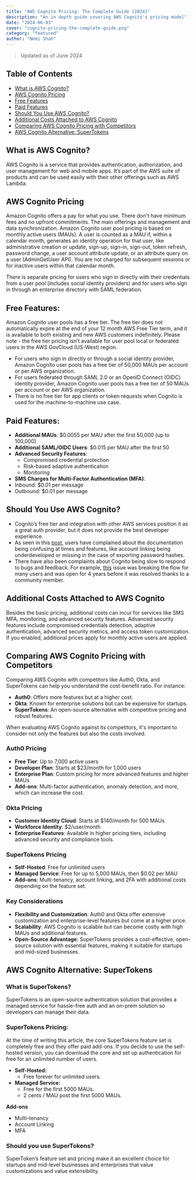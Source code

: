 ```yaml
---
title: "AWS Cognito Pricing: The Complete Guide [2024]"
description: "An in depth guide covering AWS Cognito's pricing model"
date: "2024-06-03"
cover: "cognito-pricing-the-complete-guide.png"
category: "featured"
author: "Nemi Shah"
---
```


> Updated as of June 2024

## Table of Contents
- [What is AWS Cognito?](#what-is-aws-cognito)
- [AWS Cognito Pricing](#aws-cognito-pricing)
- [Free Features](#free-features)
- [Paid Features](#paid-features)
- [Should You Use AWS Cognito?](#should-you-use-aws-cognito)
- [Additional Costs Attached to AWS Cognito](#additional-costs-attached-to-aws-cognito)
- [Comparing AWS Cognito Pricing with Competitors](#comparing-aws-cognito-pricing-with-competitors)
- [AWS Cognito Alternative: SuperTokens](#aws-cognito-alternative-supertokens)


## What is AWS Cognito?

AWS Cognito is a service that provides authentication, authorization, and user management for web and mobile apps. It’s part of the AWS suite of products and can be used easily with their other offerings such as AWS Lambda.

## AWS Cognito Pricing

Amazon Cognito offers a pay for what you use. There don't have minimum fees and no upfront commitments. The main offerings and management and data synchronization. Amazon Cognito user pool pricing is based on monthly active users (MAUs). A user is counted as a MAU if, within a calendar month, generates an identity operation for that user, like administrative creation or update, sign-up, sign-in, sign-out, token refresh, password change, a user account attribute update, or an attribute query on a user (AdminGetUser API). You are not charged for subsequent sessions or for inactive users within that calendar month.

There is separate pricing for users who sign in directly with their credentials from a user pool (includes social identity providers) and for users who sign in through an enterprise directory with SAML federation.

## Free Features:
Amazon Cognito user pools has a free tier. The free tier does not automatically expire at the end of your 12 month AWS Free Tier term, and it is available to both existing and new AWS customers indefinitely. Please note - the free tier pricing isn’t available for user pool local or federated users in the AWS GovCloud (US-West) region.

- For users who sign in directly or through a social identity provider, Amazon Cognito user pools has a free tier of 50,000 MAUs per account or per AWS organization. 
- For users federated through SAML 2.0 or an OpenID Connect (OIDC) identity provider, Amazon Cognito user pools has a free tier of 50 MAUs per account or per AWS organization.
- There is no free tier for app clients or token requests when Cognito is used for the machine-to-machine use case.



## Paid Features:
- **Additional MAUs**: $0.0055 per MAU after the first 50,000 (up to 100,000)
- **Additional SAML/OIDC Users**: $0.015 per MAU after the first 50
- **Advanced Security Features**:
    - Compromised credential protection
    - Risk-based adaptive authentication
    - Monitoring
- **SMS Charges for Multi-Factor Authentication (MFA)**:
- Inbound: $0.01 per message
- Outbound: $0.01 per message


## Should You Use AWS Cognito?
- Cognito’s free tier and integration with other AWS services position it as a great auth provider, but it does not provide the best developer experience.
- As seen in this [post](https://theburningmonk.com/2021/03/the-case-for-and-against-amazon-cognito/), users have complained about the documentation being confusing at times and features, like account linking being underdeveloped or missing in the case of exporting password hashes.
- There have also been complaints about Cognito being slow to respond to bugs and feedback. For example, [this](https://github.com/aws-amplify/amplify-js/issues/987) issue was breaking the flow for many users and was open for 4 years before it was resolved thanks to a community member.


## Additional Costs Attached to AWS Cognito

Besides the basic pricing, additional costs can incur for services like SMS MFA, monitoring, and advanced security features. Advanced security features include compromised credentials detection, adaptive authentication, advanced security metrics, and access token customization. If you enabled, additional prices apply for monthly active users are applied.


## Comparing AWS Cognito Pricing with Competitors
Comparing AWS Cognito with competitors like Auth0, Okta, and SuperTokens can help you understand the cost-benefit ratio. For instance:

- **Auth0**: Offers more features but at a higher cost.
- **Okta**: Known for enterprise solutions but can be expensive for startups.
- **SuperTokens**: An open-source alternative with competitive pricing and robust features.

When evaluating AWS Cognito against its competitors, it's important to consider not only the features but also the costs involved.

### Auth0 Pricing
- **Free Tier**: Up to 7,000 active users
- **Developer Plan**: Starts at $23/month for 1,000 users
- **Enterprise Plan**: Custom pricing for more advanced features and higher MAUs
- **Add-ons**: Multi-factor authentication, anomaly detection, and more, which can increase the cost.

### Okta Pricing
- **Customer Identity Cloud**: Starts at $140/month for 500 MAUs
- **Workforce Identity**: $2/user/month
- **Enterprise Features**: Available in higher pricing tiers, including advanced security and compliance tools.

### SuperTokens Pricing
- **Self-Hosted**: Free for unlimited users
- **Managed Service**: Free for up to 5,000 MAUs, then $0.02 per MAU
- **Add-ons**: Multi-tenancy, account linking, and 2FA with additional costs depending on the feature set.

### Key Considerations
- **Flexibility and Customization**: Auth0 and Okta offer extensive customization and enterprise-level features but come at a higher price.
- **Scalability**: AWS Cognito is scalable but can become costly with high MAUs and additional features.
- **Open-Source Advantage**: SuperTokens provides a cost-effective, open-source solution with essential features, making it suitable for startups and mid-sized businesses.

## AWS Cognito Alternative: SuperTokens

### What is SuperTokens?
SuperTokens is an open-source authentication solution that provides a managed service for hassle-free auth and an on-prem solution so developers can manage their data.

### SuperTokens Pricing:
At the time of writing this article, the core SuperTokens feature set is completely free and they offer paid add-ons. If you decide to use the self-hosted version, you can download the core and set up authentication for free for an unlimited number of users.

- **Self-Hosted:**
  - Free forever for unlimited users.
- **Managed Service:**
  - Free for the first 5000 MAUs.
  - 2 cents / MAU post the first 5000 MAUs.

**Add-ons**
  - Multi-tenancy
  - Account Linking
  - MFA

### Should you use SuperTokens?
SuperToken’s feature set and pricing make it an excellent choice for startups and mid-level businesses and enterprises that value customizations and value extensibility.

